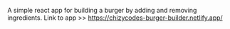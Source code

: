 A simple react app for building a burger by adding and removing ingredients.
Link to app >> https://chizycodes-burger-builder.netlify.app/

